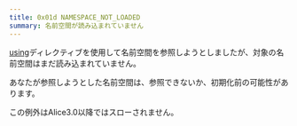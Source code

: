 ```yaml
---
title: 0x01d NAMESPACE_NOT_LOADED
summary: 名前空間が読み込まれていません
---
```


[using](../api/alice/using.md)ディレクティブを使用して名前空間を参照しようとしましたが、対象の名前空間はまだ読み込まれていません。

あなたが参照しようとした名前空間は、参照できないか、初期化前の可能性があります。

この例外はAlice3.0以降ではスローされません。